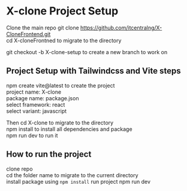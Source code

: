 # X-clone Project Setup 
Clone the main repo git clone https://github.com/itcentralng/X-CloneFrontend.git  
cd X-cloneFrontned to migrate to the directory   

git checkout -b X-clone-setup to create a new branch to work on  

## Project Setup with Tailwindcss and Vite steps
npm create vite@latest to create the project     
project name: X-clone    
package name: package.json    
select framework: react    
select variant: javascript    

Then cd X-clone to migrate to the directory  
npm install to install all dependencies and package  
npm run dev to run it   

## How to run the project 
clone repo  
cd the folder name to migrate to the current directory  
install package using ```npm install``` 
run project npm run dev   



